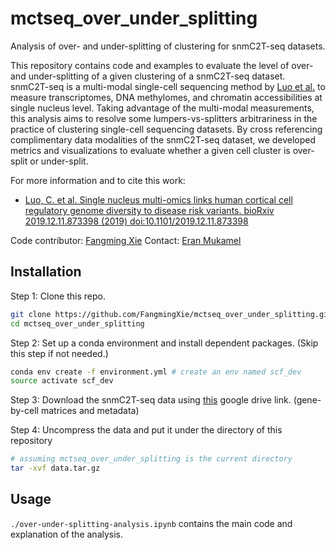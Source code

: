 # mctseq_over_under_splitting 

Analysis of over- and under-splitting of clustering for snmC2T-seq datasets.

This repository contains code and examples to evaluate the level of over- and under-splitting of a given clustering of a snmC2T-seq dataset. snmC2T-seq is a multi-modal single-cell sequencing method by [Luo et al.](https://www.biorxiv.org/content/10.1101/2019.12.11.873398v1) to measure transcriptomes, DNA methylomes, and chromatin accessibilities at single nucleus level. Taking advantage of the multi-modal measurements, this analysis aims to resolve some lumpers-vs-splitters arbitrariness in the practice of clustering single-cell sequencing datasets. By cross referencing complimentary data modalities of the snmC2T-seq dataset, we developed metrics and visualizations to evaluate whether a given cell cluster is over-split or under-split.

For more information and to cite this work:
- [Luo, C. et al. Single nucleus multi-omics links human cortical cell regulatory genome diversity to disease risk variants. bioRxiv 2019.12.11.873398 (2019) doi:10.1101/2019.12.11.873398](https://www.biorxiv.org/content/10.1101/2019.12.11.873398v1)

Code contributor: [Fangming Xie](mailto:f7xie@ucsd.edu)
Contact: [Eran Mukamel](mailto:emukamel@ucsd.edu)

## Installation
Step 1: Clone this repo.
```bash
git clone https://github.com/FangmingXie/mctseq_over_under_splitting.git
cd mctseq_over_under_splitting 
```

Step 2: Set up a conda environment and install dependent packages. (Skip this step if not needed.)
```bash
conda env create -f environment.yml # create an env named scf_dev
source activate scf_dev
```

Step 3: Download the snmC2T-seq data using [this](https://drive.google.com/file/d/1VnFHluULJJ-hKJzwJFb7TPDpRPgrUw-I/view?usp=sharing) google drive link. (gene-by-cell matrices and metadata)

Step 4: Uncompress the data and put it under the directory of this repository
```bash
# assuming mctseq_over_under_splitting is the current directory
tar -xvf data.tar.gz
```

## Usage
```./over-under-splitting-analysis.ipynb``` contains the main code and explanation of the analysis.

